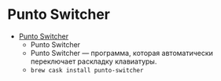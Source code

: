 # Punto Switcher
- [Punto Switcher](https://yandex.ru/soft/punto/)
  -  Punto Switcher
  - Punto Switcher — программа, которая автоматически переключает раскладку клавиатуры.
  - `brew cask install punto-switcher`
